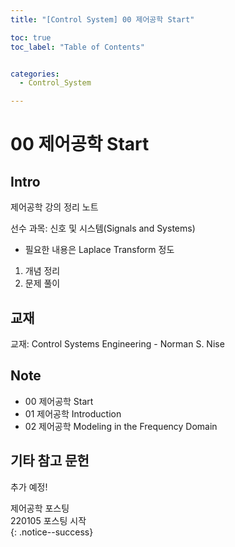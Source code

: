 ```yaml
---
title: "[Control System] 00 제어공학 Start"

toc: true
toc_label: "Table of Contents"


categories:
  - Control_System

---
```


# 00 제어공학 Start
## Intro
제어공학 강의 정리 노트  

선수 과목: 신호 및 시스템(Signals and Systems)  
- 필요한 내용은 Laplace Transform 정도  

1. 개념 정리
2. 문제 풀이


## 교재

교재: Control Systems Engineering - Norman S. Nise

## Note
- 00 제어공학 Start  
- 01 제어공학 Introduction  
- 02 제어공학 Modeling in the Frequency Domain  

## 기타 참고 문헌
추가 예정!  



제어공학 포스팅  
220105 포스팅 시작  
{: .notice--success}
